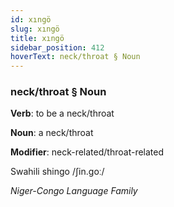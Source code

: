 ```yaml
---
id: xıngö
slug: xıngö
title: xıngö
sidebar_position: 412
hoverText: neck/throat § Noun
---
```


### neck/throat § Noun

**Verb**: to be a neck/throat

**Noun**: a neck/throat

**Modifier**: neck-related/throat-related

Swahili shingo /ʃin.goː/

*Niger-Congo Language Family*